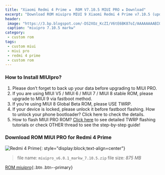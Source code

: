 ```yaml
---
title: "Xiaomi Redmi 4 Prime ★  ROM V7.10.5 MIUI PRO ★ Download"
excerpt: "Download ROM miuipro MIUI 9 Xiaomi Redmi 4 Prime v7.10.5 (update Oct 5th, 2017)"
header:
 image: "https://3.bp.blogspot.com/-DS2XOz_KcZI/V6tE6BK87oI/AAAAAAAABIQ/Th-QzIgs4l0DbhJeCVDYNg00CtsGtZKCgCLcB/s1600/miuipro-markw.jpg"
 caption: "miuipro 7.10.5 markw"
category:
 - custom rom
tags:
 - custom miui
 - miui pro
 - redmi 4 prime
 - custom rom
---
```


### How to Install MIUIpro?

1. Please don’t forget to back up your data before upgrading to MIUI PRO.
2. If you are using MIUI V5 / MIUI 6 / MIUI 7 / MIUI 8 stable ROM, please upgrade to MIUI 9 via fastboot method. 
3. If you’re using MIUI 8 Global Beta ROM, please USE TWRP.
4. If your device is locked, please unlock it before fastboot flashing. How to unlock your phone bootloader? Click here to check the details.
5. How to flash MIUI PRO ROM? [Click here](/cara-panduan-pasang-rom-miui-pro-semua-xiaomi) to see detailed TWRP flashing tutorials or check OTHER thread to see the step-by-step guide!

### Download ROM MIUI PRO for Redmi 4 Prime

![Redmi 4 Prime](https://hpsaja.com/wp-content/uploads/2016/12/desain-xiaomi-redmi-4-prime.jpg){: style="display:block;text-align=center"}

> file name: `miuipro_v6.0.1_markw_7.10.5.zip`
> file size: _875 MB_

[ROM miuipro](/dl/drive?id=0Bz9s9X_8ilSlVDB1X01TUU9QR2M&name=miuipro_v6.0.1_markw_7.10.5.zip&size=875MB){:.btn .btn--primary}
